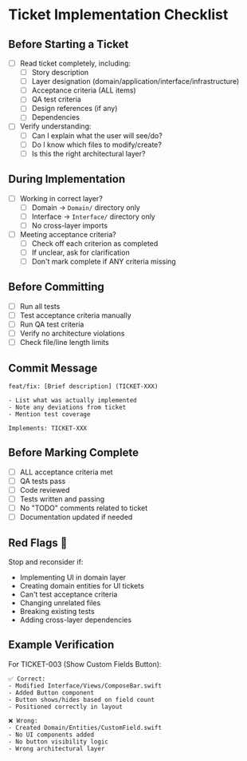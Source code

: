 # Ticket Implementation Checklist

## Before Starting a Ticket

- [ ] Read ticket completely, including:
  - [ ] Story description
  - [ ] Layer designation (domain/application/interface/infrastructure)
  - [ ] Acceptance criteria (ALL items)
  - [ ] QA test criteria
  - [ ] Design references (if any)
  - [ ] Dependencies

- [ ] Verify understanding:
  - [ ] Can I explain what the user will see/do?
  - [ ] Do I know which files to modify/create?
  - [ ] Is this the right architectural layer?

## During Implementation

- [ ] Working in correct layer?
  - [ ] Domain → `Domain/` directory only
  - [ ] Interface → `Interface/` directory only
  - [ ] No cross-layer imports

- [ ] Meeting acceptance criteria?
  - [ ] Check off each criterion as completed
  - [ ] If unclear, ask for clarification
  - [ ] Don't mark complete if ANY criteria missing

## Before Committing

- [ ] Run all tests
- [ ] Test acceptance criteria manually
- [ ] Run QA test criteria
- [ ] Verify no architecture violations
- [ ] Check file/line length limits

## Commit Message

```
feat/fix: [Brief description] (TICKET-XXX)

- List what was actually implemented
- Note any deviations from ticket
- Mention test coverage

Implements: TICKET-XXX
```

## Before Marking Complete

- [ ] ALL acceptance criteria met
- [ ] QA tests pass
- [ ] Code reviewed
- [ ] Tests written and passing
- [ ] No "TODO" comments related to ticket
- [ ] Documentation updated if needed

## Red Flags 🚩

Stop and reconsider if:
- Implementing UI in domain layer
- Creating domain entities for UI tickets  
- Can't test acceptance criteria
- Changing unrelated files
- Breaking existing tests
- Adding cross-layer dependencies

## Example Verification

For TICKET-003 (Show Custom Fields Button):
```
✅ Correct:
- Modified Interface/Views/ComposeBar.swift
- Added Button component
- Button shows/hides based on field count
- Positioned correctly in layout

❌ Wrong:
- Created Domain/Entities/CustomField.swift
- No UI components added
- No button visibility logic
- Wrong architectural layer
```